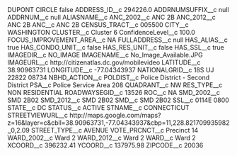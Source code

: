 <?xml version="1.0" encoding="UTF-8"?>
<CustomMetadata xmlns="http://soap.sforce.com/2006/04/metadata" xmlns:xsi="http://www.w3.org/2001/XMLSchema-instance" xmlns:xsd="http://www.w3.org/2001/XMLSchema">
    <label>DUPONT CIRCLE</label>
    <protected>false</protected>
    <values>
        <field>ADDRESS_ID__c</field>
        <value xsi:type="xsd:double">294226.0</value>
    </values>
    <values>
        <field>ADDRNUMSUFFIX__c</field>
        <value xsi:type="xsd:string">null</value>
    </values>
    <values>
        <field>ADDRNUM__c</field>
        <value xsi:type="xsd:string">null</value>
    </values>
    <values>
        <field>ALIASNAME__c</field>
        <value xsi:nil="true"/>
    </values>
    <values>
        <field>ANC_2002__c</field>
        <value xsi:type="xsd:string">ANC 2B</value>
    </values>
    <values>
        <field>ANC_2012__c</field>
        <value xsi:type="xsd:string">ANC 2B</value>
    </values>
    <values>
        <field>ANC__c</field>
        <value xsi:type="xsd:string">ANC 2B</value>
    </values>
    <values>
        <field>CENSUS_TRACT__c</field>
        <value xsi:type="xsd:string">005500</value>
    </values>
    <values>
        <field>CITY__c</field>
        <value xsi:type="xsd:string">WASHINGTON</value>
    </values>
    <values>
        <field>CLUSTER__c</field>
        <value xsi:type="xsd:string">Cluster 6</value>
    </values>
    <values>
        <field>ConfidenceLevel__c</field>
        <value xsi:type="xsd:double">100.0</value>
    </values>
    <values>
        <field>FOCUS_IMPROVEMENT_AREA__c</field>
        <value xsi:type="xsd:string">NA</value>
    </values>
    <values>
        <field>FULLADDRESS__c</field>
        <value xsi:type="xsd:string">null</value>
    </values>
    <values>
        <field>HAS_ALIAS__c</field>
        <value xsi:type="xsd:boolean">true</value>
    </values>
    <values>
        <field>HAS_CONDO_UNIT__c</field>
        <value xsi:type="xsd:boolean">false</value>
    </values>
    <values>
        <field>HAS_RES_UNIT__c</field>
        <value xsi:type="xsd:boolean">false</value>
    </values>
    <values>
        <field>HAS_SSL__c</field>
        <value xsi:type="xsd:boolean">true</value>
    </values>
    <values>
        <field>IMAGEDIR__c</field>
        <value xsi:type="xsd:string">NO_IMAGE</value>
    </values>
    <values>
        <field>IMAGENAME__c</field>
        <value xsi:type="xsd:string">No_Image_Available.JPG</value>
    </values>
    <values>
        <field>IMAGEURL__c</field>
        <value xsi:type="xsd:string">http://citizenatlas.dc.gov/mobilevideo</value>
    </values>
    <values>
        <field>LATITUDE__c</field>
        <value xsi:type="xsd:double">38.90963731</value>
    </values>
    <values>
        <field>LONGITUDE__c</field>
        <value xsi:type="xsd:double">-77.04343937</value>
    </values>
    <values>
        <field>NATIONALGRID__c</field>
        <value xsi:type="xsd:string">18S UJ 22822 08734</value>
    </values>
    <values>
        <field>NBHD_ACTION__c</field>
        <value xsi:nil="true"/>
    </values>
    <values>
        <field>POLDIST__c</field>
        <value xsi:type="xsd:string">Police District - Second District</value>
    </values>
    <values>
        <field>PSA__c</field>
        <value xsi:type="xsd:string">Police Service Area 208</value>
    </values>
    <values>
        <field>QUADRANT__c</field>
        <value xsi:type="xsd:string">NW</value>
    </values>
    <values>
        <field>RES_TYPE__c</field>
        <value xsi:type="xsd:string">NON RESIDENTIAL</value>
    </values>
    <values>
        <field>ROADWAYSEGID__c</field>
        <value xsi:type="xsd:string">13526</value>
    </values>
    <values>
        <field>ROC__c</field>
        <value xsi:type="xsd:string">NA</value>
    </values>
    <values>
        <field>SMD_2002__c</field>
        <value xsi:type="xsd:string">SMD 2B02</value>
    </values>
    <values>
        <field>SMD_2012__c</field>
        <value xsi:type="xsd:string">SMD 2B02</value>
    </values>
    <values>
        <field>SMD__c</field>
        <value xsi:type="xsd:string">SMD 2B02</value>
    </values>
    <values>
        <field>SSL__c</field>
        <value xsi:type="xsd:string">0114E   0800</value>
    </values>
    <values>
        <field>STATE__c</field>
        <value xsi:type="xsd:string">DC</value>
    </values>
    <values>
        <field>STATUS__c</field>
        <value xsi:type="xsd:string">ACTIVE</value>
    </values>
    <values>
        <field>STNAME__c</field>
        <value xsi:type="xsd:string">CONNECTICUT</value>
    </values>
    <values>
        <field>STREETVIEWURL__c</field>
        <value xsi:type="xsd:string">http://maps.google.com/maps?z=16&amp;layer=c&amp;cbll=38.90963731,-77.04343937&amp;cbp=11,228.821709935982,,0,2.09</value>
    </values>
    <values>
        <field>STREET_TYPE__c</field>
        <value xsi:type="xsd:string">AVENUE</value>
    </values>
    <values>
        <field>VOTE_PRCNCT__c</field>
        <value xsi:type="xsd:string">Precinct 14</value>
    </values>
    <values>
        <field>WARD_2002__c</field>
        <value xsi:type="xsd:string">Ward 2</value>
    </values>
    <values>
        <field>WARD_2012__c</field>
        <value xsi:type="xsd:string">Ward 2</value>
    </values>
    <values>
        <field>WARD__c</field>
        <value xsi:type="xsd:string">Ward 2</value>
    </values>
    <values>
        <field>XCOORD__c</field>
        <value xsi:type="xsd:double">396232.41</value>
    </values>
    <values>
        <field>YCOORD__c</field>
        <value xsi:type="xsd:double">137975.98</value>
    </values>
    <values>
        <field>ZIPCODE__c</field>
        <value xsi:type="xsd:string">20036</value>
    </values>
</CustomMetadata>
